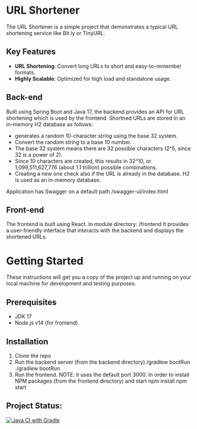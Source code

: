 # URL Shortener

The URL Shortener is a simple project that demonstrates a typical URL shortening service like Bit.ly or TinyURL.

## Key Features

- **URL Shortening**: Convert long URLs to short and easy-to-remember formats.
- **Highly Scalable**: Optimized for high load and standalone usage.

## Back-end

Built using Spring Boot and Java 17, the backend provides an API for URL shortening which is used by the frontend.
Shortned URLs are stored in an in-memory H2 database as follows:

* generates a random 10-character string using the base 32 system.
* Convert the random string to a base 10 number.
* The base 32 system means there are 32 possible characters (2^5, since 32 is a power of 2).
* Since 10 characters are created, this results in 32^10, or 1,099,511,627,776 (about 1.1 trillion) possible combinations.
* Creating a new one check also if the URL is already in the database. H2 is used as an in-memory database.

Application has Swagger on a default path /swagger-ui/index.html

## Front-end

The frontend is built using React. In module directory: /frontend 
It provides a user-friendly interface that interacts with the backend and displays the shortened URLs.

# Getting Started

These instructions will get you a copy of the project up and running on your local machine for development and testing purposes.

## Prerequisites

- JDK 17
- Node.js v14 (for frontend)

## Installation

1. Clone the repo
2. Run the backend server (from the backend directory)./gradlew bootRun
   ./gradlew bootRun
3. Run the frontend. NOTE: it uses the default port 3000. In order to install NPM packages (from the frontend directory) and start
   npm install
   npm start

## Project Status:
[![Java CI with Gradle](https://github.com/hnevkop/url-shortener/actions/workflows/gradle.yml/badge.svg)](https://github.com/hnevkop/url-shortener/actions/workflows/gradle.yml)
